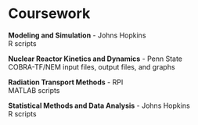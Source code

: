 Coursework
==========
**Modeling and Simulation** - Johns Hopkins  
R scripts

**Nuclear Reactor Kinetics and Dynamics** - Penn State  
COBRA-TF/NEM input files, output files, and graphs

**Radiation Transport Methods** - RPI  
MATLAB scripts

**Statistical Methods and Data Analysis** - Johns Hopkins  
R scripts